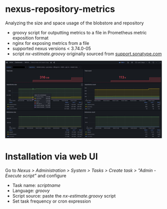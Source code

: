 # nexus-repository-metrics
Analyzing the size and space usage of the blobstore and repository 

- groovy script for outputting metrics to a file in Prometheus metric exposition format
- nginx for exposing metrics from a file
- supported nexus versions < 3.74.0-05
- script *nx-estimate.groovy* originally sourced from [support.sonatype.com](https://support.sonatype.com/hc/en-us/articles/115009519847-Investigating-Blob-Store-and-Repository-Size-and-Space-Usage)


![](https://github.com/Eugene107/nexus/blob/master/dashboard.jpg) 


# Installation via web UI

Go to *Nexus > Administration > System > Tasks > Create task > "Admin - Execute script"* and configure
  - Task name: *scriptname*
  - Language: *groovy*
  - Script source: paste the *nx-estimate.groovy* script
  - Set task frequency or cron expression
